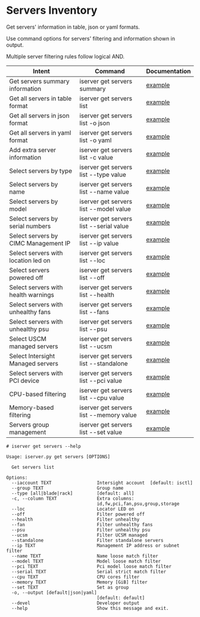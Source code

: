 # Servers Inventory

Get servers' information in table, json or yaml formats.

Use command options for servers' filtering and information shown in output.

Multiple server filtering rules follow logical AND.

Intent | Command | Documentation
--- | --- | ---
Get servers summary information | iserver get servers summary | [example](ServersInventorySummary.md)
Get all servers in table format | iserver get servers list | [example](ServersInventoryAllDefault.md)
Get all servers in json format | iserver get servers list -o json | [example](ServersInventoryAllJson.md)
Get all servers in yaml format | iserver get servers list -o yaml | [example](ServersInventoryAllYaml.md)
Add extra server information | iserver get servers list -c value | [example](ServersInventoryColumns.md)
Select servers by type | iserver get servers list --type value | [example](ServersInventoryType.md)
Select servers by name | iserver get servers list --name value | [example](ServersInventoryName.md)
Select servers by model | iserver get servers list --model value | [example](ServersInventoryModel.md)
Select servers by serial numbers | iserver get servers list --serial value | [example](ServersInventorySerials.md)
Select servers by CIMC Management IP | iserver get servers list --ip value | [example](ServersInventoryIp.md)
Select servers with location led on | iserver get servers list --loc | [example](ServersInventoryLed.md)
Select servers powered off | iserver get servers list --off | [example](ServersInventoryOff.md)
Select servers with health warnings | iserver get servers list --health | [example](ServersInventoryHealth.md)
Select servers with unhealthy fans | iserver get servers list --fans | [example](ServersInventoryFans.md)
Select servers with unhealthy psu | iserver get servers list --psu | [example](ServersInventoryPsu.md)
Select USCM managed servers | iserver get servers list --ucsm | [example](ServersInventoryUcsm.md)
Select Intersight Managed servers| iserver get servers list --standalone | [example](ServersInventoryStandalone.md)
Select servers with PCI device | iserver get servers list --pci value | [example](ServersInventoryPci.md)
CPU-based filtering | iserver get servers list --cpu value | [example](ServersInventoryCpu.md)
Memory-based filtering | iserver get servers list --memory value | [example](ServersInventoryMemory.md)
Servers group management | iserver get servers list --set value | [example](ServersInventoryGroups.md)

```
# iserver get servers --help

Usage: iserver.py get servers [OPTIONS]

  Get servers list

Options:
  --iaccount TEXT                 Intersight account  [default: isctl]
  --group TEXT                    Group name
  --type [all|blade|rack]         [default: all]
  -c, --column TEXT               Extra columns:
                                  id,fw,pci,fan,psu,group,storage
  --loc                           Locator LED on
  --off                           Filter powered off
  --health                        Filter unhealthy
  --fan                           Filter unhealthy fans
  --psu                           Filter unhealthy psu
  --ucsm                          Filter UCSM managed
  --standalone                    Filter standalone servers
  --ip TEXT                       Management IP address or subnet filter
  --name TEXT                     Name loose match filter
  --model TEXT                    Model loose match filter
  --pci TEXT                      Pci model loose match filter
  --serial TEXT                   Serial strict match filter
  --cpu TEXT                      CPU cores filter
  --memory TEXT                   Memory [GiB] filter
  --set TEXT                      Set as group
  -o, --output [default|json|yaml]
                                  [default: default]
  --devel                         Developer output
  --help                          Show this message and exit.
```
